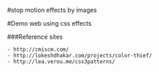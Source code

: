 #stop motion effects by images

#Demo web using css effects

###Reference sites
```
- http://cmiscm.com/ 
- http://lokeshdhakar.com/projects/color-thief/
- http://lea.verou.me/css3patterns/
```